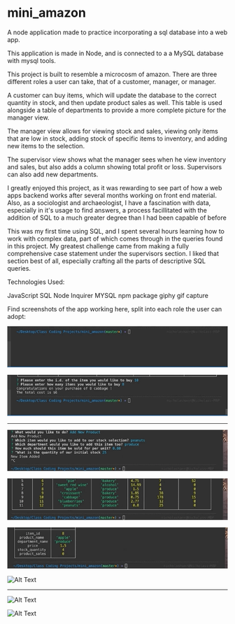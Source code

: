 # mini_amazon
A node application made to practice incorporating a sql database into a web app.

This application is made in Node, and is connected to a a MySQL database with mysql tools.

This project is built to resemble a microcosm of amazon. There are three different roles a user can take, that of a customer, manager, or manager.

A customer can buy items, which will update the database to the correct quantity in stock, and then update product sales as well. This table is used alongside a table of departments to provide a more complete picture for the manager view.

The manager view allows for viewing stock and sales, viewing only items that are low in stock, adding stock of specific items to inventory, and adding new items to the selection.

The supervisor view shows what the manager sees when he view inventory and sales, but also adds a column showing total profit or loss. Supervisors can also add new departments.


I greatly enjoyed this project, as it was rewarding to see part of how a web apps backend works after several months working on front end material. Also, as a sociologist and archaeologist, I have a fascination with data, especially in it's usage to find answers, a process facillitated with the addition of SQL to a much greater degree than I had been capable of before

This was my first time using SQL, and I spent several hours learning how to work with complex data, part of which comes through in the queries found in this project. My greatest challenge came from making a fully comprehensive case statement under the supervisors section. I liked that section best of all, especially crafting all the parts of descriptive SQL queries.

Technologies Used:

JavaScript
SQL
Node
Inquirer
MYSQL npm package
giphy gif capture



Find screenshots of the app working here, split into each role the user can adopt:


![Alt Text](Gifs/customer_first.gif)




![Alt Text](Gifs/cusotmer_two.gif)



---------------------------------


![Alt Text](Gifs/manager__one.gif)




![Alt Text](Gifs/manager_two.gif)




![Alt Text](Gifs/manager_three.gif)




![Alt Text](Gifs/manager_four.gif)



----------------------------------


![Alt Text](Gifs/supervisor_one.gif)




![Alt Text](Gifs/supervisor_two.gif)
